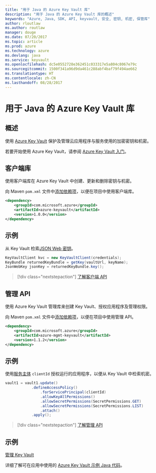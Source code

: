 ```yaml
---
title: "用于 Java 的 Azure Key Vault 库"
description: "用于 Java 的 Azure Key Vault 库的概述"
keywords: "Azure, Java, SDK, API, keyvault, 安全, 密钥, 机密, 保管库"
author: rloutlaw
ms.author: routlaw
manager: douge
ms.date: 07/20/2017
ms.topic: article
ms.prod: azure
ms.technology: azure
ms.devlang: java
ms.service: keyvault
ms.openlocfilehash: dc5e0552728e362451c033317e5a804c8067e79c
ms.sourcegitcommit: 1500f341a96d9da461c288abf4baf79f494ae662
ms.translationtype: HT
ms.contentlocale: zh-CN
ms.lasthandoff: 08/28/2017
---
```

# <a name="azure-key-vault-libraries-for-java"></a>用于 Java 的 Azure Key Vault 库

## <a name="overview"></a>概述

使用 [Azure Key Vault](/azure/key-vault/) 保护及管理云应用程序与服务使用的加密密钥和机密。

若要开始使用 Azure Key Vault，请参阅 [Azure Key Vault 入门](/azure/key-vault/key-vault-get-started)。

## <a name="client-library"></a>客户端库

使用客户端库在 Azure Key Vault 中创建、更新和删除密钥与机密。

向 Maven `pom.xml` 文件中[添加依赖项](https://maven.apache.org/guides/getting-started/index.html#How_do_I_use_external_dependencies)，以便在项目中使用客户端库。  

```XML
<dependency>
    <groupId>com.microsoft.azure</groupId>
    <artifactId>azure-keyvault</artifactId>
    <version>1.0.0</version>
</dependency>
```   

## <a name="example"></a>示例

从 Key Vault 检索[JSON Web 密钥](https://tools.ietf.org/html/draft-ietf-jose-json-web-key-18)。

```java
KeyVaultClient kvc = new KeyVaultClient(credentials);
KeyBundle returnedKeyBundle = getKey(vaultUrl, keyName);
JsonWebKey jsonKey = returnedKeyBundle.key();
```

> [!div class="nextstepaction"]
> [了解客户端 API](/java/api/overview/azure/keyvault/clientlibrary)


## <a name="management-api"></a>管理 API

使用 Azure Key Vault 管理库来创建 Key Vault、授权应用程序及管理权限。 

向 Maven `pom.xml` 文件中[添加依赖项](https://maven.apache.org/guides/getting-started/index.html#How_do_I_use_external_dependencies)，以便在项目中使用管理 API。  

```XML
<dependency>
    <groupId>com.microsoft.azure</groupId>
    <artifactId>azure-mgmt-keyvault</artifactId>
    <version>1.1.2</version>
</dependency>
```

## <a name="example"></a>示例

使用[服务主体](/azure/azure-resource-manager/resource-group-create-service-principal-portal) `clientId` 授权运行的应用程序，以便从 Key Vault 中检索机密。 

```java
vault1 = vault1.update()
            .defineAccessPolicy()
                .forServicePrincipal(clientId)
                .allowKeyAllPermissions()
                .allowSecretPermissions(SecretPermissions.GET)
                .allowSecretPermissions(SecretPermissions.LIST)
                .attach()
            .apply();
```

> [!div class="nextstepaction"]
> [了解管理 API](/java/api/overview/azure/keyvault/managementapi)


## <a name="samples"></a>示例

[管理 Key Vault][1]   

[1]: https://github.com/Azure-Samples/key-vault-java-manage-key-vaults

详细了解可在应用中使用的 [Azure Key Vault 示例 Java 代码](https://azure.microsoft.com/resources/samples/?platform=java&term=key+vault)。
